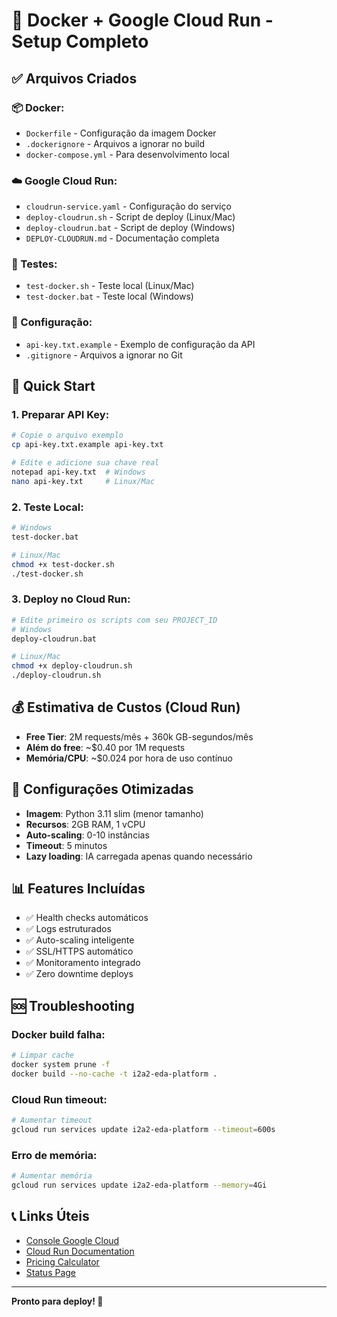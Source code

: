 # 🐳 Docker + Google Cloud Run - Setup Completo

## ✅ Arquivos Criados

### 📦 Docker:
- `Dockerfile` - Configuração da imagem Docker
- `.dockerignore` - Arquivos a ignorar no build
- `docker-compose.yml` - Para desenvolvimento local

### ☁️ Google Cloud Run:
- `cloudrun-service.yaml` - Configuração do serviço
- `deploy-cloudrun.sh` - Script de deploy (Linux/Mac)
- `deploy-cloudrun.bat` - Script de deploy (Windows)
- `DEPLOY-CLOUDRUN.md` - Documentação completa

### 🧪 Testes:
- `test-docker.sh` - Teste local (Linux/Mac)
- `test-docker.bat` - Teste local (Windows)

### 🔐 Configuração:
- `api-key.txt.example` - Exemplo de configuração da API
- `.gitignore` - Arquivos a ignorar no Git

## 🚀 Quick Start

### 1. Preparar API Key:
```bash
# Copie o arquivo exemplo
cp api-key.txt.example api-key.txt

# Edite e adicione sua chave real
notepad api-key.txt  # Windows
nano api-key.txt     # Linux/Mac
```

### 2. Teste Local:
```bash
# Windows
test-docker.bat

# Linux/Mac
chmod +x test-docker.sh
./test-docker.sh
```

### 3. Deploy no Cloud Run:
```bash
# Edite primeiro os scripts com seu PROJECT_ID
# Windows
deploy-cloudrun.bat

# Linux/Mac
chmod +x deploy-cloudrun.sh
./deploy-cloudrun.sh
```

## 💰 Estimativa de Custos (Cloud Run)

- **Free Tier**: 2M requests/mês + 360k GB-segundos/mês
- **Além do free**: ~$0.40 por 1M requests
- **Memória/CPU**: ~$0.024 por hora de uso contínuo

## 🔧 Configurações Otimizadas

- **Imagem**: Python 3.11 slim (menor tamanho)
- **Recursos**: 2GB RAM, 1 vCPU
- **Auto-scaling**: 0-10 instâncias
- **Timeout**: 5 minutos
- **Lazy loading**: IA carregada apenas quando necessário

## 📊 Features Incluídas

- ✅ Health checks automáticos
- ✅ Logs estruturados
- ✅ Auto-scaling inteligente
- ✅ SSL/HTTPS automático
- ✅ Monitoramento integrado
- ✅ Zero downtime deploys

## 🆘 Troubleshooting

### Docker build falha:
```bash
# Limpar cache
docker system prune -f
docker build --no-cache -t i2a2-eda-platform .
```

### Cloud Run timeout:
```bash
# Aumentar timeout
gcloud run services update i2a2-eda-platform --timeout=600s
```

### Erro de memória:
```bash
# Aumentar memória
gcloud run services update i2a2-eda-platform --memory=4Gi
```

## 📞 Links Úteis

- [Console Google Cloud](https://console.cloud.google.com/)
- [Cloud Run Documentation](https://cloud.google.com/run/docs)
- [Pricing Calculator](https://cloud.google.com/products/calculator)
- [Status Page](https://status.cloud.google.com/)

---

**Pronto para deploy! 🚀**